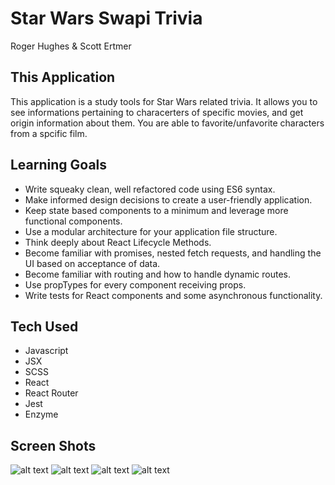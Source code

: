 # Star Wars Swapi Trivia
Roger Hughes & Scott Ertmer

## This Application
This application is a study tools for Star Wars related trivia. It allows you to see informations pertaining to characerters
of specific movies, and get origin information about them. You are able to favorite/unfavorite characters from a spcific film.

## Learning Goals
- Write squeaky clean, well refactored code using ES6 syntax.
- Make informed design decisions to create a user-friendly application.
- Keep state based components to a minimum and leverage more functional components.
- Use a modular architecture for your application file structure.
- Think deeply about React Lifecycle Methods.
- Become familiar with promises, nested fetch requests, and handling the UI based on acceptance of data.
- Become familiar with routing and how to handle dynamic routes.
- Use propTypes for every component receiving props.
- Write tests for React components and some asynchronous functionality.

## Tech Used
- Javascript
- JSX
- SCSS
- React
- React Router
- Jest
- Enzyme

## Screen Shots
![alt text](/screenshots/1)
![alt text](/screenshots/2)
![alt text](/screenshots/3)
![alt text](/screenshots/4)
